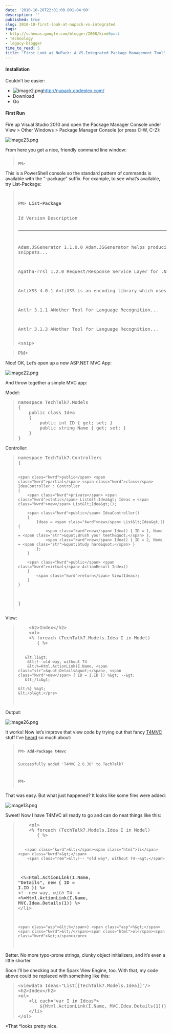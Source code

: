 ```yaml
---
date: '2010-10-20T22:01:00.001-04:00'
description: ''
published: true
slug: 2010-10-first-look-at-nupack-vs-integrated
tags:
- http://schemas.google.com/blogger/2008/kind#post
- Technology
- legacy-blogger
time_to_read: 5
title: 'First Look at NuPack: A VS-Integrated Package Management Tool'
---
```


<h4>Installation</h4>

Couldn’t be easier:  <ul>   <li>![image2.png](image2.png)[<u><font color="#0066cc">http://nupack.codeplex.com/</font></u>](http://nupack.codeplex.com/) </li>    <li>Download </li>    <li>Go </li> </ul>  <h4>First Run</h4>

Fire up Visual Studio 2010 and open the Package Manager Console under View &gt; Other Windows &gt; Package Manager Console (or press C-W, C-Z):

![image23.png](image23.png)

From here you get a nice, friendly command line window:
<blockquote>   <pre><code>
PM&gt;</code></pre>
</blockquote>


This is a PowerShell console so the standard pattern of commands is available with the “-package” suffix. For example, to see what’s available, try List-Package:

<blockquote>
  <pre>  <pre>PM&gt; <strong>List-Package</strong></pre>
Id Version Description 

-- ------- ----------- 

Adam.JSGenerator 1.1.0.0 Adam.JSGenerator helps producing snippets...

Agatha-rrsl      1.2.0 Request/Response Service Layer for .NET 

AntiXSS          4.0.1 AntiXSS is an encoding library which uses...

Antlr            3.1.1 ANother Tool for Language Recognition...

Antlr            3.1.3 ANother Tool for Language Recognition... </pre>

  <pre>&lt;snip&gt; </pre>
</blockquote>

<blockquote>


PM&gt; 
</blockquote>


Nice! OK, Let’s open up a new ASP.NET MVC App:


![image22.png](image22.png)


And throw together a simple MVC app:


Model:

<blockquote>
  <pre class="csharpcode"><span class="kwrd">namespace</span> TechTalk7.Models
{
    <span class="kwrd">public</span> <span class="kwrd">class</span> Idea
    {
        <span class="kwrd">public</span> <span class="kwrd">int</span> ID { get; set; }
        <span class="kwrd">public</span> <span class="kwrd">string</span> Name { get; set; }
    }
}</pre>
</blockquote>


Controller:

<blockquote>
  <pre class="csharpcode"><span class="kwrd">namespace</span> TechTalk7.Controllers
{

    <span class="kwrd">public</span> <span class="kwrd">partial</span> <span class="kwrd">class</span> IdeaController : Controller
    {
        <span class="kwrd">private</span> <span class="kwrd">static</span> List&lt;Idea&gt; Ideas = <span class="kwrd">new</span> List&lt;Idea&gt;();

        <span class="kwrd">public</span> IdeaController()
        {
            Ideas = <span class="kwrd">new</span> List&lt;Idea&gt;() { 
                <span class="kwrd">new</span> Idea() { ID = 1, Name = <span class="str">&quot;Brush your teeth&quot;</span> }, 
                <span class="kwrd">new</span> Idea() { ID = 2, Name = <span class="str">&quot;Study hard&quot;</span> } 
            };
        }

        <span class="kwrd">public</span> <span class="kwrd">virtual</span> ActionResult Index()
        {
            <span class="kwrd">return</span> View(Ideas);
        }
    }
}</pre>
</blockquote>


View:

<blockquote>
  <pre class="csharpcode">    &lt;h2&gt;Index&lt;/h2&gt;
    &lt;ol&gt;
    &lt;% <span class="kwrd">foreach</span> (TechTalk7.Models.Idea I <span class="kwrd">in</span> Model)
       { %&gt;

       &lt;li&gt;
        &lt;!--old way, without T4
        &lt;%=Html.ActionLink(I.Name, <span class="str">&quot;Details&quot;</span>, <span class="kwrd">new</span> { ID = I.ID }) %&gt; --&gt;
       &lt;/li&gt;

    &lt;%} %&gt;
    &lt;/ol&gt;</pre>
</blockquote>


Output:


![image26.png](image26.png)


It works! Now let’s improve that view code by trying out that fancy [T4MVC](http://mvccontrib.codeplex.com/wikipage?title=T4MVC) stuff I’ve [heard](http://channel9.msdn.com/blogs/jongalloway/jon-takes-five-with-david-ebbo-on-t4mvc) so much about:

<blockquote>
  <pre><code>
PM&gt; <strong>Add-Package t4mvc</strong>     

Successfully added 'T4MVC 2.6.30' to TechTalk7 


PM&gt; </code></pre>
</blockquote>


That was easy. But what just happened? It looks like some files were added:



![image13.png](image13.png)


Sweet! Now I have T4MVC all ready to go and can do neat things like this:

<blockquote>
  <pre class="csharpcode">    <span class="kwrd">&lt;</span><span class="html">ol</span><span class="kwrd">&gt;</span>
    <span class="asp">&lt;%</span> <span class="kwrd">foreach</span> (TechTalk7.Models.Idea I <span class="kwrd">in</span> Model)
       { <span class="asp">%&gt;</span>

       <span class="kwrd">&lt;</span><span class="html">li</span><span class="kwrd">&gt;</span>
        <span class="rem">&lt;!-- *old way*, without T4--&gt;</span>
<strong>        <span class="asp">&lt;%</span>=Html.ActionLink(I.Name, <span class="str">&quot;Details&quot;</span>, <span class="kwrd">new</span> { ID = I.ID }) <span class="asp">%&gt;</span>
</strong>
        <span class="rem">&lt;!--new way, *with* T4--&gt;</span>
<strong>        <span class="asp">&lt;%</span>=Html.ActionLink(I.Name, MVC.Idea.Details(1)) <span class="asp">%&gt;</span></strong>
       <span class="kwrd">&lt;/</span><span class="html">li</span><span class="kwrd">&gt;</span>

    <span class="asp">&lt;%</span>} <span class="asp">%&gt;</span>
    <span class="kwrd">&lt;/</span><span class="html">ol</span><span class="kwrd">&gt;</span></pre>
</blockquote>


Better. No more typo-prone strings, clunky object initializers, and it’s even a little shorter.


Soon I’ll be checking out the Spark View Engine, too. With that, my code above could be replaced with something like this:

<blockquote>
  <pre class="csharpcode"><span class="kwrd">&lt;</span><span class="html">viewdata</span> <span class="attr">Ideas</span><span class="kwrd">=&quot;List[[TechTalk7.Models.Idea]]&quot;</span><span class="kwrd">/&gt;</span>
<span class="kwrd">&lt;</span><span class="html">h2</span><span class="kwrd">&gt;</span>Index<span class="kwrd">&lt;/</span><span class="html">h2</span><span class="kwrd">&gt;</span>
<span class="kwrd">&lt;</span><span class="html">ol</span><span class="kwrd">&gt;</span>
    <span class="kwrd">&lt;</span><span class="html">li</span> <span class="attr">each</span><span class="kwrd">=&quot;var I in Ideas&quot;</span><span class="kwrd">&gt;</span>
        ${Html.ActionLink(I.Name, MVC.Idea.Details(1))}
    <span class="kwrd">&lt;/</span><span class="html">li</span><span class="kwrd">&gt;</span>
<span class="kwrd">&lt;/</span><span class="html">ol</span><span class="kwrd">&gt;</span></pre>
</blockquote>


*That *looks pretty nice. 